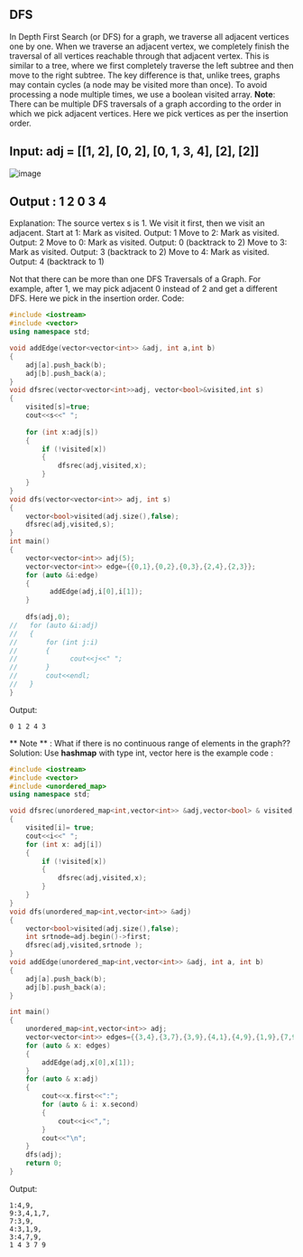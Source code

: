 ## DFS
In Depth First Search (or DFS) for a graph, we traverse all adjacent vertices one by one. When we traverse an adjacent vertex, we completely finish the traversal of all vertices reachable through that adjacent vertex. This is similar to a tree, where we first completely traverse the left subtree and then move to the right subtree. The key difference is that, unlike trees, graphs may contain cycles (a node may be visited more than once). To avoid processing a node multiple times, we use a boolean visited array.
**Note**: There can be multiple DFS traversals of a graph according to the order in which we pick adjacent vertices. Here we pick vertices as per the insertion order.

## Input: adj =  [[1, 2], [0, 2], [0, 1, 3, 4], [2], [2]]
![image](https://github.com/user-attachments/assets/1d581b0f-5503-48ab-9c74-2c715e04b99f)

## **Output** : 1 2 0 3 4
Explanation:  The source vertex s is 1. We visit it first, then we visit an adjacent. 
Start at 1: Mark as visited. Output: 1
Move to 2: Mark as visited. Output: 2
Move to 0: Mark as visited. Output: 0 (backtrack to 2)
Move to 3: Mark as visited. Output: 3 (backtrack to 2)
Move to 4: Mark as visited. Output: 4 (backtrack to 1)


Not that there can be more than one DFS Traversals of a Graph. For example, after 1, we may pick adjacent 0 instead of 2 and get a different DFS. Here we pick in the insertion order.
Code:
```cpp
#include <iostream>
#include <vector>
using namespace std;

void addEdge(vector<vector<int>> &adj, int a,int b)
{
    adj[a].push_back(b);
    adj[b].push_back(a);
}
void dfsrec(vector<vector<int>>adj, vector<bool>&visited,int s)
{
    visited[s]=true;
    cout<<s<<" ";
    
    for (int x:adj[s])
    {
        if (!visited[x])
        {
            dfsrec(adj,visited,x);
        }
    }
}
void dfs(vector<vector<int>> adj, int s)
{
    vector<bool>visited(adj.size(),false);
    dfsrec(adj,visited,s);
}
int main()
{
    vector<vector<int>> adj(5);
    vector<vector<int>> edge={{0,1},{0,2},{0,3},{2,4},{2,3}};
    for (auto &i:edge)
    {
          addEdge(adj,i[0],i[1]);
    }
    
    dfs(adj,0);
//   for (auto &i:adj)
//   {
//       for (int j:i)
//       {
//             cout<<j<<" ";
//       }
//       cout<<endl;
//   }
}
```
Output:
```
0 1 2 4 3
```
** Note ** : What if there is no continuous range of elements in the graph?? 
Solution: Use **hashmap** with type int, vector 
here is the example code :
```cpp
#include <iostream>
#include <vector> 
#include <unordered_map>
using namespace std;

void dfsrec(unordered_map<int,vector<int>> &adj,vector<bool> & visited, int i)
{
    visited[i]= true;
    cout<<i<<" ";
    for (int x: adj[i])
    {
        if (!visited[x])
        {
            dfsrec(adj,visited,x);
        }
    }
}
void dfs(unordered_map<int,vector<int>> &adj)
{
    vector<bool>visited(adj.size(),false);
    int srtnode=adj.begin()->first;
    dfsrec(adj,visited,srtnode );
}
void addEdge(unordered_map<int,vector<int>> &adj, int a, int b)
{
    adj[a].push_back(b);
    adj[b].push_back(a);
}

int main()
{
    unordered_map<int,vector<int>> adj;
    vector<vector<int>> edges={{3,4},{3,7},{3,9},{4,1},{4,9},{1,9},{7,9}};
    for (auto & x: edges)
    {
        addEdge(adj,x[0],x[1]);
    }
    for (auto & x:adj)
    {
        cout<<x.first<<":";
        for (auto & i: x.second)
        {
            cout<<i<<",";
        }
        cout<<"\n";
    }
    dfs(adj);
    return 0;
}
```
Output:
```
1:4,9,
9:3,4,1,7,
7:3,9,
4:3,1,9,
3:4,7,9,
1 4 3 7 9 
```
